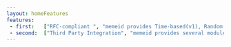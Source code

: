 ```yaml
---
layout: homeFeatures
features:
 - first:   ["RFC-compliant ", "memeid provides Time-based(v1), Random(v4), Namespaced(v3, v5) and Semi-sequential, random(SQUUID) UUID generation"]
 - second:  ["Third Party Integration", "memeid provides several modules that integrate with popular third-party libraries like Dobbie, Circe, Http4s, Tapir and Cats."]
---
```

